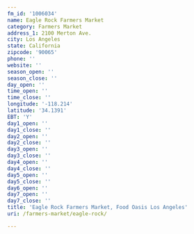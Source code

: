 ```yaml
---
fm_id: '1006034'
name: Eagle Rock Farmers Market
category: Farmers Market
address_1: 2100 Merton Ave.
city: Los Angeles
state: California
zipcode: '90065'
phone: ''
website: ''
season_open: ''
season_close: ''
day_open: ''
time_open: ''
time_close: ''
longitude: '-118.214'
latitude: '34.1391'
EBT: 'Y'
day1_open: ''
day1_close: ''
day2_open: ''
day2_close: ''
day3_open: ''
day3_close: ''
day4_open: ''
day4_close: ''
day5_open: ''
day5_close: ''
day6_open: ''
day7_open: ''
day7_close: ''
title: 'Eagle Rock Farmers Market, Food Oasis Los Angeles'
uri: /farmers-market/eagle-rock/

---
```

